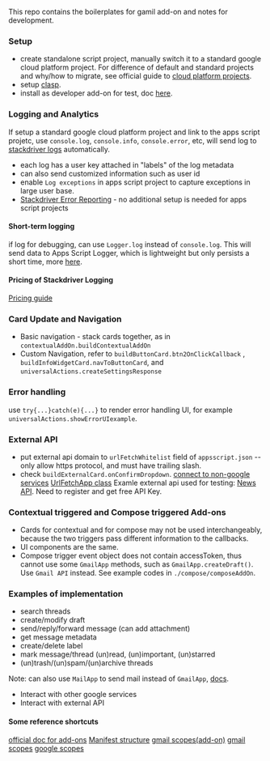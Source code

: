This repo contains the boilerplates for gamil add-on and notes for development.

### Setup
* create standalone script project, manually switch it to a standard google cloud platform project. For difference of default and standard projects and why/how to migrate, see official guide to [cloud platform projects](https://developers.google.com/apps-script/guides/cloud-platform-projects).
* setup [clasp](https://github.com/google/clasp).
* install as developer add-on for test, doc [here](https://developers.google.com/gsuite/add-ons/how-tos/testing-gmail-addons).

### Logging and Analytics
If setup a standard google cloud platform project and link to the apps script projetc, use `console.log`, `console.info`, `console.error`, etc, will send log to [stackdriver logs](https://console.cloud.google.com/projectselector2/logs/viewer?supportedpurview=project) automatically.
* each log has a user key attached in "labels" of the log metadata
* can also send customized information such as user id
* enable `Log exceptions` in apps script project to capture exceptions in large user base.
* [Stackdriver Error Reporting](https://developers.google.com/apps-script/guides/logging#stackdriver_error_reporting) - no additional setup is needed for apps script projects

#### Short-term logging 
if log for debugging,  can use `Logger.log` instead of `console.log`. This will send data to Apps Script Logger, which is lightweight but only persists a short time, more [here](https://developers.google.com/apps-script/guides/logging).

#### Pricing of Stackdriver Logging
[Pricing guide](https://cloud.google.com/stackdriver/pricing)

### Card Update and Navigation
* Basic navigation - stack cards together, as in `contextualAddOn.buildContextualAddOn`
* Custom Navigation, refer to `buildButtonCard.btn2OnClickCallback` , `buildInfoWidgetCard.navToButtonCard`, and `universalActions.createSettingsResponse`

### Error handling
use `try{...}catch(e){...}` to render error handling UI, for example `universalActions.showErrorUIexample`.

### External API
* put external api domain to `urlFetchWhitelist` field of `appsscript.json` -- only allow https protocol, and must have trailing slash.
* check `buildExternalCard.onConfirmDropdown`.
[connect to non-google services](https://developers.google.com/gsuite/add-ons/how-tos/non-google-services)
[UrlFetchApp class](https://developers.google.com/apps-script/reference/url-fetch/)
Examle external api used for testing: [News API](https://newsapi.org/docs/endpoints/top-headlines). Need to register and get free API Key.

### Contextual triggered and Compose triggered Add-ons
* Cards for contextual and for compose may not be used interchangeably, because the two triggers pass different information to the callbacks.
* UI components are the same.
* Compose trigger event object does not contain accessToken, thus cannot use some `GmailApp` methods, such as `GmailApp.createDraft()`. Use `Gmail API` instead. See example codes in `./compose/composeAddOn`.

### Examples of implementation
* search threads
* create/modify draft
* send/reply/forward message (can add attachment)
* get message metadata
* create/delete label
* mark message/thread (un)read, (un)important, (un)starred
* (un)trash/(un)spam/(un)archive threads

Note: can also use `MailApp` to send mail instead of `GmailApp`, [docs](https://developers.google.com/apps-script/reference/mail/mail-app).

* Interact with other google services
* Interact with external API

#### Some reference shortcuts
[official doc for add-ons](https://developers.google.com/gsuite/add-ons/overview)
[Manifest structure](https://developers.google.com/apps-script/manifest)
[gmail scopes(add-on)](https://developers.google.com/gsuite/add-ons/concepts/gmail-scopes)
[gmail scopes](https://developers.google.com/gmail/api/auth/scopes)
[google scopes](https://developers.google.com/identity/protocols/googlescopes)